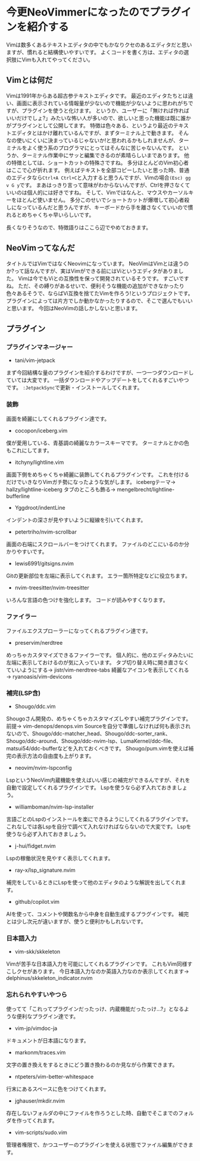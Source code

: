 # 今更NeoVimmerになったのでプラグインを紹介する

Vimは数多くあるテキストエディタの中でもかなりクセのあるエディタだと思いますが、慣れると結構使いやすいです。
よくコードを書く方は、エディタの選択肢にVimも入れてやってください。

## Vimとは何だ

Vimは1991年からある超古参テキストエディタです。
最近のエディタたちとは違い、画面に表示されている情報量が少ないので機能が少ないように思われがちですが、プラグインを使うと化けます。
というか、ユーザーに「無ければ作ればいいだけでしょ?」みたいな怖い人が多いので、欲しいと思った機能は既に誰かがプラグインとして公開してます。
特徴は色々ある、というより最近のテキストエディタとはかけ離れているんですが、まずターミナル上で動きます。
そんなの使いにくいに決まっているじゃないか!と思われるかもしれませんが、ターミナルをよく使う系のプログラマにとってはそんなに苦じゃないんです。
というか、ターミナル作業中にサッと編集できるのが素晴らしいまであります。
他の特徴としては、ショートカットの特殊さですね。
多分ほとんどのVim初心者はここで心が折れます。
例えばテキストを全部コピーしたいと思った時、普通のエディタなら`Ctrl+A Ctrl+C`と入力すると思うんですが、Vimの場合`(Esc) gg v G y`です。
まあはっきり言って意味がわからないんですが、Ctrlを押さなくていいのは個人的には好きですね。
そして、Vimではなんと、マウスやカーソルキーをほとんど使いません。
多分このせいでショートカットが爆増して初心者殺しになっているんだと思うんですが、キーボードから手を離さなくていいので慣れるとめちゃくちゃ早いらしいです。

長くなりそうなので、特徴語りはここら辺でやめておきます。

## NeoVimってなんだ

タイトルではVimではなくNeovimになっています。
NeoVimはVimとは違うのか?って話なんですが、実はVimができる前にはViというエディタがありました。
Vimは今でもViとの互換性を保って開発されているそうです。
すごいですね。
ただ、その縛りがあるせいで、便利そうな機能の追加ができなかったり色々あるそうで、ならばVi互換を捨てたVimを作ろう!というプロジェクトです。
プラグインによっては片方でしか動かなかったりするので、そこで選んでもいいと思います。
今回はNeoVimの話しかしないと思います。

## プラグイン

### プラグインマネージャー

- tani/vim-jetpack

まず今回結構な量のプラグインを紹介するわけですが、一つ一つダウンロードしていては大変です。
一括ダウンロードやアップデートをしてくれるすごいやつです。
`:JetpackSync`で更新・インストールしてくれます。

### 装飾

画面を綺麗にしてくれるプラグイン達です。

- cocopon/iceberg.vim

僕が愛用している、青基調の綺麗なカラースキーマです。
ターミナルとかの色もこれにしてます。

- itchyny/lightline.vim

画面下側をめちゃくちゃ綺麗に装飾してくれるプラグインです。
これを付けるだけでいきなりVimガチ勢になったような気がします。
icebergテーマ→ hallzy/lightline-iceberg
タブのところも飾る→ mengelbrecht/lightline-bufferline

- Yggdroot/indentLine

インデントの深さが見やすいように縦線を引いてくれます。

- petertriho/nvim-scrollbar

画面の右端にスクロールバーをつけてくれます。
ファイルのどこにいるのか分かりやすいです。

- lewis6991/gitsigns.nvim

Gitの更新部位を左端に表示してくれます。
エラー箇所特定などに役立ちます。

- nvim-treesitter/nvim-treesitter

いろんな言語の色つけを強化します。
コードが読みやすくなります。

### ファイラー

ファイルエクスプローラーになってくれるプラグイン達です。

- preservim/nerdtree

めっちゃカスタマイズできるファイラーです。
個人的に、他のエディタみたいに左端に表示しておけるのが気に入っています。
タブ切り替え時に開き直さなくていいようにする→ jistr/vim-nerdtree-tabs
綺麗なアイコンを表示してくれる→ ryanoasis/vim-devicons

### 補完(LSP含)

- Shougo/ddc.vim

Shougoさん開発の、めちゃくちゃカスタマイズしやすい補完プラグインです。
前提→ vim-denops/denops.vim
Sourceを自分で準備しなければ何も表示されないので、Shougo/ddc-matcher_head、Shougo/ddc-sorter_rank、Shougo/ddc-around、Shougo/ddc-nvim-lsp、LumaKernel/ddc-file、matsui54/ddc-bufferなどを入れておくべきです。
Shougo/pum.vimを使えば補完の表示方法の自由度も上がります。

- neovim/nvim-lspconfig

LspというNeoVim内蔵機能を使えばいい感じの補完ができるんですが、それを自動で設定してくれるプラグインです。
Lspを使うなら必ず入れておきましょう。

- williamboman/nvim-lsp-installer

言語ごとのLspのインストールを楽にできるようにしてくれるプラグインです。
これなしでは各Lspを自分で調べて入れなければならないので大変です。
Lspを使うなら必ず入れておきましょう。

- j-hui/fidget.nvim

Lspの稼働状況を見やすく表示してくれます。

- ray-x/lsp_signature.nvim

補完をしているときにLspを使って他のエディタのような解説を出してくれます。

- github/copilot.vim

AIを使って、コメントや関数名から中身を自動生成するプラグインです。
補完とは少し次元が違いますが、使うと便利かもしれないです。

### 日本語入力

- vim-skk/skkeleton

Vimが苦手な日本語入力を可能にしてくれるプラグインです。
これもVim同様すこしクセがあります。
今日本語入力なのか英語入力なのか表示してくれます→ delphinus/skkeleton_indicator.nvim

### 忘れられやすいやつら

使ってて「これってプラグインだったっけ、内蔵機能だったっけ...?」となるような便利なプラグイン達です。

- vim-jp/vimdoc-ja

ドキュメントが日本語になります。

- markonm/traces.vim

文字の置き換えをするときにどう置き換わるのか見ながら作業できます。

- ntpeters/vim-better-whitespace

行末にあるスペースに色をつけてくれます。

- jghauser/mkdir.nvim

存在しないフォルダの中にファイルを作ろうとした時、自動でそこまでのフォルダを作ってくれます。

- vim-scripts/sudo.vim

管理者権限で、かつユーザーのプラグインを使える状態でファイル編集ができます。
